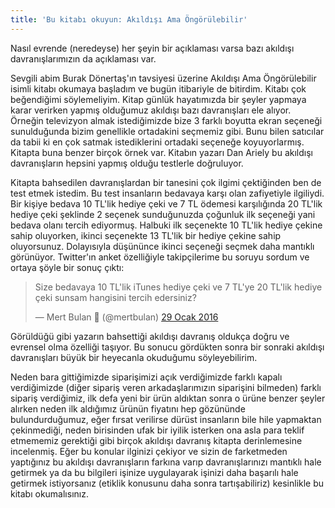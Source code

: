 ```yaml
---
title: 'Bu kitabı okuyun: Akıldışı Ama Öngörülebilir'
---
```


Nasıl evrende (neredeyse) her şeyin bir açıklaması varsa bazı akıldışı davranışlarımızın da açıklaması var.

Sevgili abim Burak Dönertaş'ın tavsiyesi üzerine Akıldışı Ama Öngörülebilir isimli kitabı okumaya başladım ve bugün itibariyle de bitirdim. Kitabı çok beğendiğimi söylemeliyim. Kitap günlük hayatımızda bir şeyler yapmaya karar verirken yapmış olduğumuz akıldışı bazı davranışları ele alıyor. Örneğin televizyon almak istediğimizde bize 3 farklı boyutta ekran seçeneği sunulduğunda bizim genellikle ortadakini seçmemiz gibi. Bunu bilen satıcılar da tabii ki en çok satmak istediklerini ortadaki seçeneğe koyuyorlarmış. Kitapta buna benzer birçok örnek var. Kitabın yazarı Dan Ariely bu akıldışı davranışların hepsini yapmış olduğu testlerle doğruluyor.

Kitapta bahsedilen davranışlardan bir tanesini çok ilgimi çektiğinden ben de test etmek istedim. Bu test insanların bedavaya karşı olan zafiyetiyle ilgiliydi. Bir kişiye bedava 10 TL'lik hediye çeki ve 7 TL ödemesi karşılığında 20 TL'lik hediye çeki şeklinde 2 seçenek sunduğunuzda çoğunluk ilk seçeneği yani bedava olanı tercih ediyormuş. Halbuki ilk seçenekte 10 TL'lik hediye çekine sahip oluyorken, ikinci seçenekte 13 TL'lik bir hediye çekine sahip oluyorsunuz. Dolayısıyla düşününce ikinci seçeneği seçmek daha mantıklı görünüyor. Twitter'ın anket özelliğiyle takipçilerime bu soruyu sordum ve ortaya şöyle bir sonuç çıktı:

<blockquote class="twitter-tweet" data-lang="tr"><p lang="tr" dir="ltr">Size bedavaya 10 TL&#39;lik iTunes hediye çeki ve 7 TL&#39;ye 20 TL&#39;lik hediye çeki sunsam hangisini tercih edersiniz?</p>&mdash; Mert Bulan 🤖 (@mertbulan) <a href="https://twitter.com/mertbulan/status/693206949459025920">29 Ocak 2016</a></blockquote> <script async src="//platform.twitter.com/widgets.js" charset="utf-8"></script>

Görüldüğü gibi yazarın bahsettiği akıldışı davranış oldukça doğru ve evrensel olma özelliği taşıyor. Bu sonucu gördükten sonra bir sonraki akıldışı davranışları büyük bir heyecanla okuduğumu söyleyebilirim.

Neden bara gittiğimizde siparişimizi açık verdiğimizde farklı kapalı verdiğimizde (diğer sipariş veren arkadaşlarımızın siparişini bilmeden) farklı sipariş verdiğimiz, ilk defa yeni bir ürün aldıktan sonra o ürüne benzer şeyler alırken neden ilk aldığımız ürünün fiyatını hep gözününde bulundurduğumuz, eğer fırsat verilirse dürüst insanların bile hile yapmaktan çekinmediği, neden birisinden ufak bir iyilik isterken ona asla para teklif etmememiz gerektiği gibi birçok akıldışı davranış kitapta derinlemesine incelenmiş. Eğer bu konular ilginizi çekiyor ve sizin de farketmeden yaptığınız bu akıldışı davranışların farkına varıp davranışlarınızı mantıklı hale getirmek ya da bu bilgileri işinize uygulayarak işinizi daha başarılı hale getirmek istiyorsanız (etiklik konusunu daha sonra tartışabiliriz) kesinlikle bu kitabı okumalısınız.